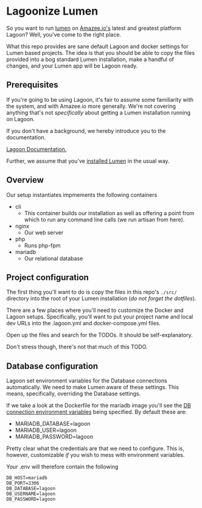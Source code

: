 # Lagoonize Lumen

So you want to run [lumen](https://lumen.laravel.com/) on [Amazee.io's](http://amazee.io) latest and greatest platform Lagoon? Well, you've come to the right place.

What this repo provides are sane default Lagoon and docker settings for Lumen based projects. The idea is that you should be able to copy the files provided into a bog standard Lumen installation, make a handful of changes, and your Lumen app will be Lagoon ready.

## Prerequisites

If you're going to be using Lagoon, it's fair to assume some familiarity with the system, and with Amazee.io more generally.
We're not covering anything that's not _specifically_ about getting a Lumen installation running on Lagoon.

If you don't have a background, we hereby introduce you to the documentation.

[Lagoon Documentation.](http://lagoon.readthedocs.io/en/latest/)


Further, we assume that you've [installed Lumen](https://lumen.laravel.com/docs/5.6/installation) in the usual way.


## Overview

Our setup instantiates impmements the following containers
* cli
  * This container builds our installation as well as offering a point from which to run any command line calls (we run artisan from here).
* nginx
  * Our web server
* php
  * Runs php-fpm
* mariadb
  * Our relational database


## Project configuration

The first thing you'll want to do is copy the files in this repo's `./src/` directory into the root of your Lumen installation (*_do not forget the dotfiles_*).

There are a few places where you'll need to customize the Docker and Lagoon setups. Specifically, you'll want to put your project name and local dev URLs into the .lagoon.yml and docker-compose.yml files.

Open up the files and search for the TODOs. It should be self-explanatory.

Don't stress though, there's not that much of this TODO.


## Database configuration

Lagoon set environment variables for the Database connections automatically.
We need to make Lumen aware of these settings. This means, specifically, overriding the Database settings. 

If we take a look at the Dockerfile for the mariadb image you'll see the [DB connection environment variables](https://github.com/amazeeio/lagoon/blob/master/images/mariadb/Dockerfile#L22) being specified. By default these are:

* MARIADB_DATABASE=lagoon
* MARIADB_USER=lagoon
* MARIADB_PASSWORD=lagoon

Pretty clear what the credentials are that we need to configure. This is, however, customizable _if_ you wish to mess with environment variables. 

Your .env will therefore contain the following

```
DB_HOST=mariadb 
DB_PORT=3306
DB_DATABASE=lagoon
DB_USERNAME=lagoon
DB_PASSWORD=lagoon
```

